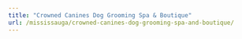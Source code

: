 ```yaml
---
title: "Crowned Canines Dog Grooming Spa & Boutique"
url: /mississauga/crowned-canines-dog-grooming-spa-and-boutique/
---
```

